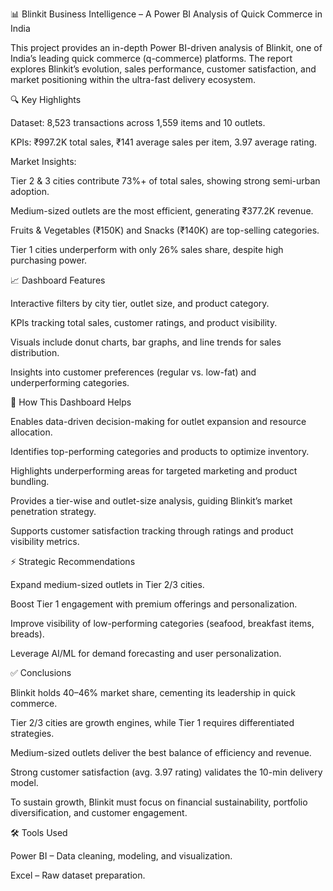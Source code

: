 📊 Blinkit Business Intelligence – A Power BI Analysis of Quick Commerce in India

This project provides an in-depth Power BI-driven analysis of Blinkit, one of India’s leading quick commerce (q-commerce) platforms. The report explores Blinkit’s evolution, sales performance, customer satisfaction, and market positioning within the ultra-fast delivery ecosystem.

🔍 Key Highlights

Dataset: 8,523 transactions across 1,559 items and 10 outlets.

KPIs: ₹997.2K total sales, ₹141 average sales per item, 3.97 average rating.

Market Insights:

Tier 2 & 3 cities contribute 73%+ of total sales, showing strong semi-urban adoption.

Medium-sized outlets are the most efficient, generating ₹377.2K revenue.

Fruits & Vegetables (₹150K) and Snacks (₹140K) are top-selling categories.

Tier 1 cities underperform with only 26% sales share, despite high purchasing power.

📈 Dashboard Features

Interactive filters by city tier, outlet size, and product category.

KPIs tracking total sales, customer ratings, and product visibility.

Visuals include donut charts, bar graphs, and line trends for sales distribution.

Insights into customer preferences (regular vs. low-fat) and underperforming categories.

🧩 How This Dashboard Helps

Enables data-driven decision-making for outlet expansion and resource allocation.

Identifies top-performing categories and products to optimize inventory.

Highlights underperforming areas for targeted marketing and product bundling.

Provides a tier-wise and outlet-size analysis, guiding Blinkit’s market penetration strategy.

Supports customer satisfaction tracking through ratings and product visibility metrics.

⚡ Strategic Recommendations

Expand medium-sized outlets in Tier 2/3 cities.

Boost Tier 1 engagement with premium offerings and personalization.

Improve visibility of low-performing categories (seafood, breakfast items, breads).

Leverage AI/ML for demand forecasting and user personalization.

✅ Conclusions

Blinkit holds 40–46% market share, cementing its leadership in quick commerce.

Tier 2/3 cities are growth engines, while Tier 1 requires differentiated strategies.

Medium-sized outlets deliver the best balance of efficiency and revenue.

Strong customer satisfaction (avg. 3.97 rating) validates the 10-min delivery model.

To sustain growth, Blinkit must focus on financial sustainability, portfolio diversification, and customer engagement.

🛠 Tools Used

Power BI – Data cleaning, modeling, and visualization.

Excel – Raw dataset preparation.
